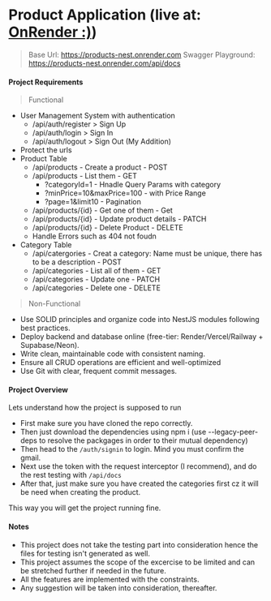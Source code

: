 # Product Application (live at: [OnRender :)](https://products-nest.onrender.com/api/docs))
> Base Url: https://products-nest.onrender.com
> Swagger Playground: https://products-nest.onrender.com/api/docs
#### Project Requirements
> Functional
- User Management System with authentication
    * /api/auth/register > Sign Up
    * /api/auth/login > Sign In
    * /api/auth/logout > Sign Out (My Addition)
- Protect the urls
- Product Table
    * /api/products - Create a product - POST
    * /api/products - List them - GET
        - ?categoryId=1 - Hnadle Query Params with category
        - ?minPrice=10&maxPrice=100  - with Price Range
        - ?page=1&limit10 - Pagination
    * /api/products/{id} - Get one of them - Get
    * /api/products/{id} - Update product details - PATCH
    * /api/products/{id} - Delete Product - DELETE
    * Handle Errors such as 404 not foudn
- Category Table
    * /api/catergories - Creat a category: Name must be unique, there has to be a description - POST
    * /api/categories - List all of them - GET
    * /api/categories - Update one - PATCH
    * /api/categories - Delete one - DELETE

> Non-Functional
- Use SOLID principles and organize code into NestJS modules following best practices.
- Deploy backend and database online (free-tier: Render/Vercel/Railway + Supabase/Neon).
- Write clean, maintainable code with consistent naming.
- Ensure all CRUD operations are efficient and well-optimized
- Use Git with clear, frequent commit messages.

#### Project Overview
Lets understand how the project is supposed to run
- First make sure you have cloned the repo correctly.
- Then just download the dependencies using npm i (use --legacy-peer-deps to resolve the packgages in order to their mutual dependency)
- Then head to the `/auth/signin` to login. Mind you must confirm the gmail.
- Next use the token with the request interceptor (I recommend), and do the rest testing with `/api/docs`
- After that, just make sure you have created the categories first cz it will be need when creating the product.

This way you will get the project running fine.

#### Notes
* This project does not take the testing part into consideration hence the files for testing isn't generated as well.
* This project assumes the scope of the excercise to be limited and can be stretched further if needed in the future.
* All the features are implemented with the constraints.
* Any suggestion will be taken into consideration, thereafter.
